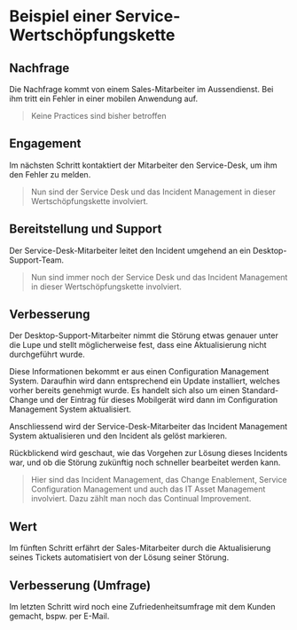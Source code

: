 # Beispiel einer Service-Wertschöpfungskette

## Nachfrage

Die Nachfrage kommt von einem Sales-Mitarbeiter im Aussendienst. Bei ihm tritt ein Fehler in einer mobilen Anwendung auf.

> Keine Practices sind bisher betroffen

## Engagement

Im nächsten Schritt kontaktiert der Mitarbeiter den Service-Desk, um ihm den Fehler zu melden.

> Nun sind der Service Desk und das Incident Management in dieser Wertschöpfungskette involviert.

## Bereitstellung und Support

Der Service-Desk-Mitarbeiter leitet den Incident umgehend an ein Desktop-Support-Team. 

> Nun sind immer noch der Service Desk und das Incident Management in dieser Wertschöpfungskette involviert.

## Verbesserung 

Der Desktop-Support-Mitarbeiter nimmt die Störung etwas genauer unter die Lupe und stellt möglicherweise fest, dass eine Aktualisierung nicht 
durchgeführt wurde. 

Diese Informationen bekommt er aus einen Configuration Management System. Daraufhin wird dann entsprechend ein Update installiert, welches vorher 
bereits genehmigt wurde. Es handelt sich also um einen Standard-Change und der Eintrag für dieses Mobilgerät wird dann im Configuration Management 
System aktualisiert.

Anschliessend wird der Service-Desk-Mitarbeiter das Incident Management System aktualisieren und den Incident als gelöst markieren.

Rückblickend wird geschaut, wie das Vorgehen zur Lösung dieses Incidents war, und ob die Störung zukünftig noch schneller bearbeitet werden kann.

> Hier sind das Incident Management, das Change Enablement, Service Configuration Management und auch das IT Asset Management involviert. Dazu 
> zählt man noch das Continual Improvement. 

## Wert

Im fünften Schritt erfährt der Sales-Mitarbeiter durch die Aktualisierung seines Tickets automatisiert von der Lösung seiner Störung. 

## Verbesserung (Umfrage)

Im letzten Schritt wird noch eine Zufriedenheitsumfrage mit dem Kunden gemacht, bspw. per E-Mail.